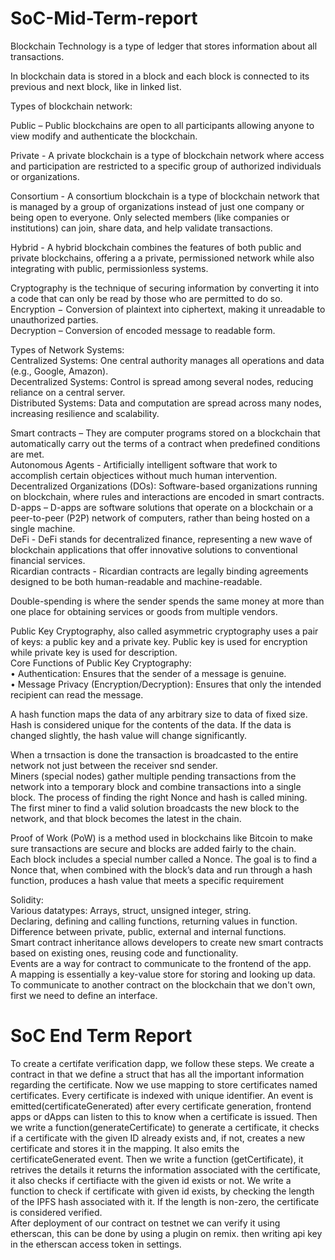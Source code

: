# SoC-Mid-Term-report
Blockchain Technology is a type of ledger that stores information about all transactions.  

In blockchain data is stored in a block and each block is connected to its previous and next block, like in linked list.  

Types of blockchain network:  

Public – Public blockchains are open to all participants allowing anyone to view modify and authenticate the blockchain.  

Private - A private blockchain is a type of blockchain network where access and participation are restricted to a specific group of authorized individuals or organizations.  

Consortium - A consortium blockchain is a type of blockchain network that is managed by a group of organizations instead of just one company or being open to everyone. Only selected members (like companies or institutions) can join, share data, and help validate transactions.  

Hybrid - A hybrid blockchain combines the features of both public and private blockchains, offering a 
a private, permissioned network while also integrating with public, permissionless systems.  

Cryptography is the technique of securing information by converting it into a code that can only be read by those who are permitted to do so.  
Encryption − Conversion of plaintext into ciphertext, making it unreadable to unauthorized parties.  
Decryption – Conversion of encoded message to readable form.  

Types of Network Systems:  
Centralized Systems: One central authority manages all operations and data (e.g., Google, Amazon).  
Decentralized Systems: Control is spread among several nodes, reducing reliance on a central server.  
Distributed Systems: Data and computation are spread across many nodes, increasing resilience and scalability.  

Smart contracts – They are computer programs stored on a blockchain that automatically carry out the terms of a contract when predefined conditions are met.  
Autonomous Agents - Artificially intelligent software that work to accomplish certain objectices without much human intervention.  
Decentralized Organizations (DOs): Software-based organizations running on blockchain, where rules and interactions are encoded in smart contracts.  
D-apps – D-apps are software solutions that operate on a blockchain or a peer-to-peer (P2P) network of computers, rather than being hosted on a single machine.  
DeFi - DeFi stands for decentralized finance, representing a new wave of blockchain applications that offer innovative solutions to conventional financial services.  
Ricardian contracts - Ricardian contracts are legally binding agreements designed to be both human-readable and machine-readable.  

Double-spending is  where the sender spends the same money at more than one place for obtaining services or goods from multiple vendors.  



Public Key Cryptography, also called asymmetric cryptography uses a pair of keys: a public key and a private key. Public key is used for encryption while private key is used for description.  
Core Functions of Public Key Cryptography:  
•	Authentication: Ensures that the sender of a message is genuine.  
•	Message Privacy (Encryption/Decryption): Ensures that only the intended recipient can read the message.  

A hash function maps the data of any arbitrary size to data of fixed size. Hash is considered unique for the contents of the data. If the data is changed slightly, the hash value will change significantly.  

When a trnsaction is done the transaction is broadcasted to the entire network not just between the receiver snd sender.  
Miners (special nodes) gather multiple pending transactions from the network into a temporary block and combine transactions into a single block. 
The process of finding the right Nonce and hash is called mining.  
The first miner to find a valid solution broadcasts the new block to the network, and that block becomes the latest in the chain.  

Proof of Work (PoW) is a method used in blockchains like Bitcoin to make sure transactions are secure and blocks are added fairly to the chain.  
Each block includes a special number called a Nonce. The goal is to find a Nonce that, when combined with the block’s data and run through a hash function, produces a hash value that meets a specific requirement

Solidity:  
Various datatypes: Arrays, struct, unsigned integer, string.  
Declaring, defining and calling functions, returning values in function.  
Difference between private, public, external and internal functions.  
Smart contract inheritance allows developers to create new smart contracts based on existing ones, reusing code and functionality.  
Events are a way for contract to communicate to the frontend of the app.  
A mapping is essentially a key-value store for storing and looking up data.  
 To communicate to another contract on the blockchain that we don't own, first we need to define an interface.  

# SoC End Term Report  
To create a certifate verification dapp, we follow these steps. We create a contract in that we define a struct that has all the important information regarding the certificate. Now we use mapping to store certificates named certificates. Every certificate is indexed with unique identifier. An event is emitted(certificateGenerated) after every certificate generation, frontend apps or dApps can listen to this to know when a certificate is issued. Then we write a function(generateCertificate) to generate a certificate, it checks if a certificate with the given ID already exists and, if not, creates a new certificate and stores it in the mapping. It also emits the certificateGenerated event. Then we write a function (getCertificate), it retrives the details it returns the information associated with the certificate, it also checks if certifiacte with the given id exists or not. We write a function to check if certificate with given id exists, by checking the length of the IPFS hash associated with it. If the length is non-zero, the certificate is considered verified.  
After deployment of our contract on testnet we can verify it using etherscan, this can be done by using a plugin on remix. then writing api key in the etherscan access token in settings.
